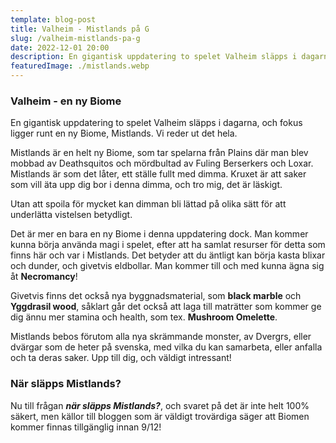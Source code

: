 ```yaml
---
template: blog-post
title: Valheim - Mistlands på G
slug: /valheim-mistlands-pa-g
date: 2022-12-01 20:00
description: En gigantisk uppdatering to spelet Valheim släpps i dagarna, och fokus ligger runt en ny Biome, Mistlands.
featuredImage: ./mistlands.webp
---
```


### Valheim - en ny Biome
En gigantisk uppdatering to spelet Valheim släpps i dagarna, och fokus ligger runt en ny Biome, Mistlands. Vi reder ut det hela.  

Mistlands är en helt ny Biome, som tar spelarna från Plains där man blev mobbad av Deathsquitos och mördbultad av Fuling Berserkers och Loxar. Mistlands är som det låter, ett ställe fullt med dimma. Kruxet är att saker som vill äta upp dig bor i denna dimma, och tro mig, det är läskigt.

Utan att spoila för mycket kan dimman bli lättad på olika sätt för att underlätta vistelsen betydligt.

Det är mer en bara en ny Biome i denna uppdatering dock. Man kommer kunna börja använda magi i spelet, efter att ha samlat resurser för detta som finns här och var i Mistlands. Det betyder att du äntligt kan börja kasta blixar och dunder, och givetvis eldbollar. Man kommer till och med kunna ägna sig åt **Necromancy**!

Givetvis finns det också nya byggnadsmaterial, som **black marble** och **Yggdrasil wood**, såklart går det också att laga till maträtter som kommer ge dig ännu mer stamina och health, som tex. **Mushroom Omelette**.

Mistlands bebos förutom alla nya skrämmande monster, av Dvergrs, eller dvärgar som de heter på svenska, med vilka du kan samarbeta, eller anfalla och ta deras saker. Upp till dig, och väldigt intressant!


### När släpps Mistlands?

Nu till frågan ***när släpps Mistlands?***, och svaret på det är inte helt 100% säkert, men källor till bloggen som är väldigt trovärdiga säger att Biomen kommer finnas tillgänglig innan 9/12!
